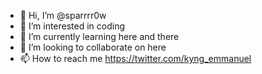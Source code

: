 - 👋 Hi, I’m @sparrrr0w
- 👀 I’m interested in coding
- 🌱 I’m currently learning here and there
- 💞️ I’m looking to collaborate on here
- 📫 How to reach me https://twitter.com/kyng_emmanuel

<!---
sparrrr0w/sparrrr0w is a ✨ special ✨ repository because its `README.md` (this file) appears on your GitHub profile.
You can click the Preview link to take a look at your changes.
--->
